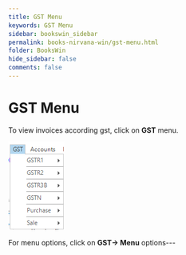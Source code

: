```yaml
---
title: GST Menu
keywords: GST Menu
sidebar: bookswin_sidebar
permalink: books-nirvana-win/gst-menu.html
folder: BooksWin
hide_sidebar: false
comments: false
---
```


# GST Menu

To view invoices according gst, click on **GST** menu.

![](/images/gst-menu.png)

For menu options, click on **GST-> Menu** options---


